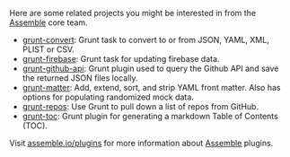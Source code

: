 Here are some related projects you might be interested in from the [Assemble](http://assemble.io) core team.

+ [grunt-convert](https://github.com/assemble/grunt-convert): Grunt task to convert to or from JSON, YAML, XML, PLIST or CSV. 
+ [grunt-firebase](https://github.com/assemble/grunt-firebase): Grunt task for updating firebase data. 
+ [grunt-github-api](https://github.com/assemble/grunt-github-api): Grunt plugin used to query the Github API and save the returned JSON files locally. 
+ [grunt-matter](https://github.com/assemble/grunt-matter): Add, extend, sort, and strip YAML front matter. Also has options for populating randomized mock data. 
+ [grunt-repos](https://github.com/assemble/grunt-repos): Use Grunt to pull down a list of repos from GitHub. 
+ [grunt-toc](https://github.com/assemble/grunt-toc): Grunt plugin for generating a markdown Table of Contents (TOC). 

Visit [assemble.io/plugins](http:/assemble.io/plugins/) for more information about [Assemble](http:/assemble.io/) plugins.
